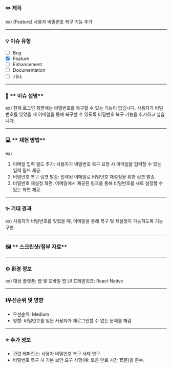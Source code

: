### ✏️ **제목**
ex) [Feature] 사용자 비밀번호 복구 기능 추가

---

### 💡 **이슈 유형**
- [ ] Bug
- [x] Feature
- [ ] Enhancement
- [ ] Documentation
- [ ] 기타:

---

### 📖 ** 이슈 설명**
ex) 현재 로그인 화면에는 비밀번호를 복구할 수 있는 기능이 없습니다. 
사용자가 비밀번호를 잊었을 때 이메일을 통해 복구할 수 있도록 비밀번호 복구 기능을 추가하고 싶습니다.

---

### 💻 ** 재현 방법**
ex)
1. 이메일 입력 필드 추가: 사용자가 비밀번호 복구 요청 시 이메일을 입력할 수 있는 입력 필드 제공.
2. 비밀번호 복구 링크 발송: 입력된 이메일로 비밀번호 재설정을 위한 링크 발송.
3. 비밀번호 재설정 화면: 이메일에서 제공된 링크를 통해 비밀번호를 새로 설정할 수 있는 화면 제공.

---

### ✨ **기대 결과**
ex) 사용자가 비밀번호를 잊었을 때, 이메일을 통해 복구 및 재설정이 가능하도록 기능 구현.

---

### 🖼 ** 스크린샷/첨부 자료**

---

### ⚙ **환경 정보**
ex)
대상 플랫폼: 웹 및 모바일 앱
UI 프레임워크: React Native

---

### **❗우선순위 및 영향**
- 우선순위: Medium
- 영향: 비밀번호를 잊은 사용자가 재로그인할 수 없는 문제를 해결

---

### ⭐ **추가 정보**
- 관련 레퍼런스: 사용자 비밀번호 복구 사례 연구
- 비밀번호 복구 시 기본 보안 요구 사항(예: 토큰 만료 시간 15분)을 준수.
